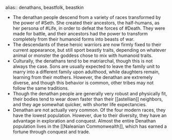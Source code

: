 alias:: denathans, beastfolk, beastkin

- The denathan people descend from a variety of races transformed by the power of #Seth. She created their ancestors, the half-humans, as her persona of #Life, in order to defeat the forces of #Death. They were made for battle, and their ancestors had the power to transform completely from their humanoid forms into beasts of war.
- The descendants of these heroic warriors are now firmly fixed to their current appearance, but still sport beastly traits, depending on whatever animal or monster the goddess chose to mix with humanoid traits.
- Culturally, the denathans tend to be matriarchal, though this is not always the case. Sons are usually expected to leave the family unit to marry into a different family upon adulthood, while daughters remain, learning from their mothers. However, the denathan are extremely diverse, and though this behavior is common, other tribes may not follow the same traditions.
- Though the denathan people are generally very robust and physically fit, their bodies tend to wear down faster than their [[astellian]] neighbors, and they age somewhat quicker, with shorter life expectancies.
- Denathan are not actually very common. Of the four modern races, they have the lowest population. However, due to their diversity, they have an advantage in exploration and conquest. Almost the entire Denathan population lives in the [[Naleanian Commonwealth]], which has earned a fortune through conquest and trade.